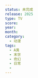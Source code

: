```yaml
---
status: 未完成
release: 2025
type: TV
score:
year:
month:
category:
  - 动漫
tags:
  - A类
  - 末世
  - 奇幻
  - 日常
  - 
---
```

